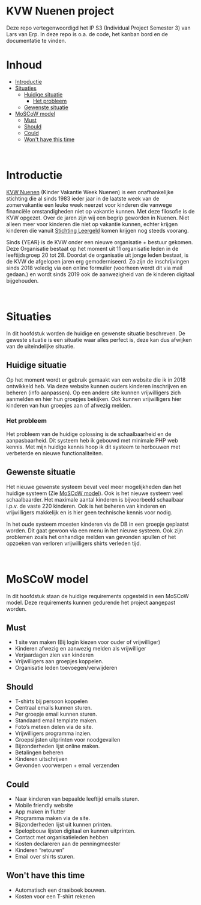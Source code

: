 # KVW Nuenen project

Deze repo vertegenwoordigd het IP S3 (Individual Project Semester 3) van Lars van Erp. In deze repo is o.a. de code, het kanban bord en de documentatie te vinden.

# Inhoud

- [Introductie](#introductie)
- [Situaties](#situaties)
    - [Huidige situatie](#huidige-situatie)
        - [Het probleem](#het-probleem)
    - [Gewenste situatie](#gewenste-situatie)
- [MoSCoW model](#moscow-model)
    - [Must](#must)
    - [Should](#should)
    - [Could](#could)
    - [Won't have this time](#wont-have-this-time)

<br>

# Introductie
[KVW Nuenen](https://kvwnuenen.nl/) (Kinder Vakantie Week Nuenen) is een onafhankelijke stichting die al sinds 1983 ieder jaar in de laatste week van de zomervakantie een leuke week neerzet voor kinderen die vanwege financiële omstandigheden niet op vakantie kunnen. Met deze filosofie is de KVW opgezet. Over de jaren zijn wij een begrip geworden in Nuenen. Niet alleen meer voor kinderen die niet op vakantie kunnen, echter krijgen kinderen die vanuit [Stichting Leergeld](https://www.leergeld.nl/) komen krijgen nog steeds voorang.

Sinds {YEAR} is de KVW onder een nieuwe organisatie + bestuur gekomen. Deze Organisatie bestaat op het moment uit 11 organisatie leden in de leeftijdsgroep 20 tot 28. Doordat de organisatie uit jonge leden bestaat, is de KVW de afgelopen jaren erg gemoderniseerd. Zo zijn de inschrijvingen sinds 2018 voledig via een online formulier (voorheen werdt dit via mail gedaan.) en wordt sinds 2019 ook de aanwezigheid van de kinderen digitaal bijgehouden.

<br>

# Situaties
In dit hoofdstuk worden de huidige en gewenste situatie beschreven. De geweste situatie is een situatie waar alles perfect is, deze kan dus afwijken van de uiteindelijke situatie.

## Huidige situatie
Op het moment wordt er gebruik gemaakt van een website die ik in 2018 ontwikkeld heb. Via deze website kunnen ouders kinderen inschrijven en beheren (info aanpassen). Op een andere site kunnen vrijwilligers zich aanmelden en hier hun groepjes bekijken. Ook kunnen vrijwilligers hier kinderen van hun groepjes aan of afwezig melden.

### Het probleem
Het probleem van de huidige oplossing is de schaalbaarheid en de aanpasbaarheid. Dit systeem heb ik gebouwd met minimale PHP web kennis. Met mijn huidige kennis hoop ik dit systeem te herbouwen met verbeterde en nieuwe functionaliteiten.


## Gewenste situatie
Het nieuwe gewenste systeem bevat veel meer mogelijkheden dan het huidige systeem (Zie [MoSCoW model](#moscow-model)). Ook is het nieuwe systeem veel schaalbaarder. Het maximale aantal kinderen is bijvoorbeeld schaalbaar i.p.v. de vaste 220 kinderen. Ook is het beheren van kinderen en vrijwilligers makkelijk en is hier geen technische kennis voor nodig.

In het oude systeem moesten kinderen via de DB in een groepje geplaatst worden. Dit gaat gewoon via een menu in het nieuwe systeem. Ook zijn problemen zoals het onhandige melden van gevonden spullen of het opzoeken van verloren vrijwilligers shirts verleden tijd.

<br>

# MoSCoW model
In dit hoofdstuk staan de huidige requirements opgesteld in een MoSCoW model. Deze requirements kunnen gedurende het project aangepast worden.

## Must
-	1 site van maken (Bij login kiezen voor ouder of vrijwilliger)
-	Kinderen afwezig en aanwezig melden als vrijwilliger
-	Verjaardagen zien van kinderen
-	Vrijwilligers aan groepjes koppelen.
-	Organisatie leden toevoegen/verwijderen


## Should
-	T-shirts bij persoon koppelen
-	Centraal emails kunnen sturen.
-	Per groepje email kunnen sturen.
-	Standaard email template maken.
-	Foto’s meteen delen via de site.
-	Vrijwilligers programma inzien.
-	Groepslijsten uitprinten voor noodgevallen
-	Bijzonderheden lijst online maken.
-	Betalingen beheren
-	Kinderen uitschrijven
-	Gevonden voorwerpen + email verzenden


## Could
-	Naar kinderen van bepaalde leeftijd emails sturen.
-	Mobile friendly website
-	App maken in flutter
-	Programma maken via de site.
-	Bijzonderheden lijst uit kunnen printen.
-	Spelopbouw lijsten digitaal en kunnen uitprinten.
-	Contact met organisatieleden hebben
-	Kosten declareren aan de penningmeester
-	Kinderen “retouren”
-	Email over shirts sturen.


## Won't have this time
-	Automatisch een draaiboek bouwen.
-	Kosten voor een T-shirt rekenen
